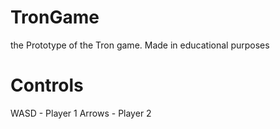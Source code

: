 # TronGame
the Prototype of the Tron game. Made in educational purposes

# Controls
WASD - Player 1
Arrows - Player 2
